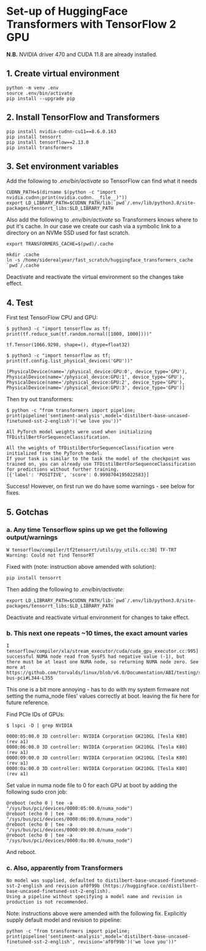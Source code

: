 # Set-up of HuggingFace Transformers with TensorFlow 2 GPU

**N.B.** NVIDIA driver 470 and CUDA 11.8 are already installed.

## 1. Create virtual environment

```
python -m venv .env
source .env/bin/activate
pip install --upgrade pip
```

## 2. Install TensorFlow and Transformers

```
pip install nvidia-cudnn-cu11==8.6.0.163
pip install tensorrt
pip install tensorflow==2.13.0
pip install transformers
```

## 3. Set environment variables

Add the following to *.env/bin/activate* so TensorFlow can find what it needs

```
CUDNN_PATH=$(dirname $(python -c "import nvidia.cudnn;print(nvidia.cudnn.__file__)"))
export LD_LIBRARY_PATH=$CUDNN_PATH/lib:`pwd`/.env/lib/python3.8/site-packages/tensorrt_libs:$LD_LIBRARY_PATH
```

Also add the following to *.env/bin/activate* so Transformers knows where to put it's cache. In our case we create our cash via a symbolic link to a directory on an NVMe SSD used for fast scratch.

```
export TRANSFORMERS_CACHE=$(pwd)/.cache
```

```
mkdir .cache
ln -s /home/siderealyear/fast_scratch/huggingface_transformers_cache `pwd`/.cache
```

Deactivate and reactivate the virtual environment so the changes take effect.

## 4. Test

First test TensorFlow CPU and GPU:

```
$ python3 -c "import tensorflow as tf; print(tf.reduce_sum(tf.random.normal([1000, 1000])))"

tf.Tensor(1066.9298, shape=(), dtype=float32)
```

```
$ python3 -c "import tensorflow as tf; print(tf.config.list_physical_devices('GPU'))"

[PhysicalDevice(name='/physical_device:GPU:0', device_type='GPU'), PhysicalDevice(name='/physical_device:GPU:1', device_type='GPU'), PhysicalDevice(name='/physical_device:GPU:2', device_type='GPU'), PhysicalDevice(name='/physical_device:GPU:3', device_type='GPU')]
```

Then try out transformers:

```
$ python -c "from transformers import pipeline; print(pipeline('sentiment-analysis',model='distilbert-base-uncased-finetuned-sst-2-english')('we love you'))"

All PyTorch model weights were used when initializing TFDistilBertForSequenceClassification.

All the weights of TFDistilBertForSequenceClassification were initialized from the PyTorch model.
If your task is similar to the task the model of the checkpoint was trained on, you can already use TFDistilBertForSequenceClassification for predictions without further training.
[{'label': 'POSITIVE', 'score': 0.9998704195022583}]
```

Success! However, on first run we do have some warnings - see below for fixes.

## 5. Gotchas

### a. Any time Tensorflow spins up we get the following output/warnings

```
W tensorflow/compiler/tf2tensorrt/utils/py_utils.cc:38] TF-TRT Warning: Could not find TensorRT
```

Fixed with (note: instruction above amended with solution):

```
pip install tensorrt
```

Then adding the following to *.env/bin/activate*:

```
export LD_LIBRARY_PATH=$CUDNN_PATH/lib:`pwd`/.env/lib/python3.8/site-packages/tensorrt_libs:$LD_LIBRARY_PATH
```

Deactivate and reactivate virtual environment for changes to take effect.

### b. This next one repeats ~10 times, the exact amount varies

```
I tensorflow/compiler/xla/stream_executor/cuda/cuda_gpu_executor.cc:995] successful NUMA node read from SysFS had negative value (-1), but there must be at least one NUMA node, so returning NUMA node zero. See more at https://github.com/torvalds/linux/blob/v6.0/Documentation/ABI/testing/sysfs-bus-pci#L344-L355
```

This one is a bit more annoying - has to do with my system firmware not setting the numa_node files' values correctly at boot. leaving the fix here for future reference.

Find PCIe IDs of GPUs:

```
$ lspci -D | grep NVIDIA

0000:05:00.0 3D controller: NVIDIA Corporation GK210GL [Tesla K80] (rev a1)
0000:06:00.0 3D controller: NVIDIA Corporation GK210GL [Tesla K80] (rev a1)
0000:09:00.0 3D controller: NVIDIA Corporation GK210GL [Tesla K80] (rev a1)
0000:0a:00.0 3D controller: NVIDIA Corporation GK210GL [Tesla K80] (rev a1)
```

Set value in numa node file to 0 for each GPU at boot by adding the following sudo cron job:

```
@reboot (echo 0 | tee -a "/sys/bus/pci/devices/0000:05:00.0/numa_node")
@reboot (echo 0 | tee -a "/sys/bus/pci/devices/0000:06:00.0/numa_node")
@reboot (echo 0 | tee -a "/sys/bus/pci/devices/0000:09:00.0/numa_node")
@reboot (echo 0 | tee -a "/sys/bus/pci/devices/0000:0a:00.0/numa_node")
```

And reboot.

### c. Also, apparently from Transformers

```
No model was supplied, defaulted to distilbert-base-uncased-finetuned-sst-2-english and revision af0f99b (https://huggingface.co/distilbert-base-uncased-finetuned-sst-2-english).
Using a pipeline without specifying a model name and revision in production is not recommended.
```

Note: instructions above were amended with the following fix. Explicitly supply default model and revision to pipeline:

```
python -c "from transformers import pipeline; print(pipeline('sentiment-analysis',model='distilbert-base-uncased-finetuned-sst-2-english', revision='af0f99b')('we love you'))"
```

